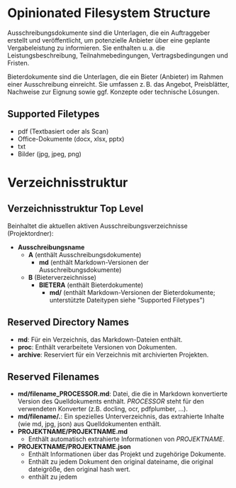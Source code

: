# Opinionated Filesystem Structure

Ausschreibungsdokumente sind die Unterlagen, die ein Auftraggeber erstellt und veröffentlicht, um potenzielle Anbieter über eine geplante Vergabeleistung zu informieren. Sie enthalten u. a. die Leistungsbeschreibung, Teilnahmebedingungen, Vertragsbedingungen und Fristen.

Bieterdokumente sind die Unterlagen, die ein Bieter (Anbieter) im Rahmen einer Ausschreibung einreicht. Sie umfassen z. B. das Angebot, Preisblätter, Nachweise zur Eignung sowie ggf. Konzepte oder technische Lösungen.


## Supported Filetypes
- pdf (Textbasiert oder als Scan)
- Office-Dokumente (docx, xlsx, pptx)
- txt
- Bilder (jpg, jpeg, png)

# Verzeichnisstruktur

## Verzeichnisstruktur Top Level
Beinhaltet die aktuellen aktiven Ausschreibungsverzeichnisse (Projektordner):

- **Ausschreibungsname**
  - **A** (enthält Ausschreibungsdokumente)
    - **md** (enthält Markdown-Versionen der Ausschreibungsdokumente)
  - **B** (Bieterverzeichnisse)
    - **BIETERA** (enthält Bieterdokumente)
       - **md/** (enthält Markdown-Versionen der Bieterdokumente; unterstützte Dateitypen siehe "Supported Filetypes")


## Reserved Directory Names
- **md**: Für ein Verzeichnis, das Markdown-Dateien enthält.
- **proc**: Enthält verarbeitete Versionen von Dokumenten. 
- **archive**: Reserviert für ein Verzeichnis mit archivierten Projekten.

## Reserved Filenames
- **md/filename_PROCESSOR.md**: Datei, die die in Markdown konvertierte Version des Quelldokuments enthält. *PROCESSOR* steht für den verwendeten Konverter (z.B. docling, ocr, pdfplumber, ...).
- **md/filename/.**: Ein spezielles Unterverzeichnis, das extrahierte Inhalte (wie md, jpg, json) aus Quelldokumenten enthält.
- **PROJEKTNAME/PROJEKTNAME.md**
  - Enthält automatisch extrahierte Informationen von *PROJEKTNAME*.
- **PROJEKTNAME/PROJEKTNAME.json**
  - Enthält Informationen über das Projekt und zugehörige Dokumente.
  - Enthält zu jedem Dokument den original dateiname, die original dateigröße, den original hash wert.
  - enthält zu jedem


